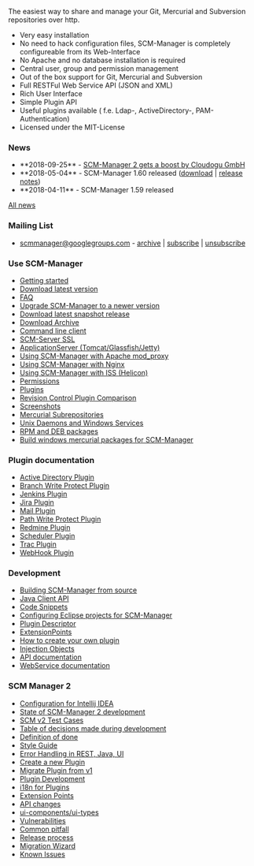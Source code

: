 The easiest way to share and manage your Git, Mercurial and Subversion
repositories over http.

-   Very easy installation
-   No need to hack configuration files, SCM-Manager is completely
    configureable from its Web-Interface
-   No Apache and no database installation is required
-   Central user, group and permission management
-   Out of the box support for Git, Mercurial and Subversion
-   Full RESTFul Web Service API (JSON and XML)
-   Rich User Interface
-   Simple Plugin API
-   Useful plugins available ( f.e. Ldap-, ActiveDirectory-,
    PAM-Authentication)
-   Licensed under the MIT-License

### News

-   \*\*2018-09-25\*\* - [SCM-Manager 2 gets a boost by Cloudogu
    GmbH](https://www.scm-manager.org/scm-manager-2/scm-manager-2-gets-a-boost-by-cloudogu-gmbh/ "wikilink")
-   \*\*2018-05-04\*\* - SCM-Manager 1.60 released
    ([download](http://www.scm-manager.org/download/ "wikilink") \|
    [release notes](release-notes.md "wikilink"))
-   \*\*2018-04-11\*\* - SCM-Manager 1.59 released

[All news](http://www.scm-manager.org/news/ "wikilink")

### Mailing List

-   <scmmanager@googlegroups.com> -
    [archive](http://groups.google.com/group/scmmanager "wikilink") \|
    [subscribe](mailto:scmmanager+subscribe@googlegroups.com "wikilink")
    \|
    [unsubscribe](mailto:scmmanager+unsubscribe@googlegroups.com "wikilink")

### Use SCM-Manager

-   [Getting started](getting-started.md "wikilink")
-   [Download latest
    version](http://www.scm-manager.org/download/ "wikilink")
-   [FAQ](faq.md "wikilink")
-   [Upgrade SCM-Manager to a newer version](upgrade.md "wikilink")
-   [Download latest snapshot
    release](download-snapshot-release.md "wikilink")
-   [Download Archive](download-archive.md "wikilink")
-   [Command line client](command-line-client.md "wikilink")
-   [SCM-Server SSL](scm-server-ssl.md "wikilink")
-   [ApplicationServer
    (Tomcat/Glassfish/Jetty)](applicationserver.md "wikilink")
-   [Using SCM-Manager with Apache
    mod\_proxy](apache/apache-mod_proxy.md "wikilink")
-   [Using SCM-Manager with Nginx](nginx.md "wikilink")
-   [Using SCM-Manager with ISS
    (Helicon)](SCM-Manager%20on%20ISS%20Helicon.md "wikilink")
-   [Permissions](Permissions.md "wikilink")
-   [Plugins](http://plugins.scm-manager.org/scm-plugin-backend/page/index.html "wikilink")
-   [Revision Control Plugin
    Comparison](rv-plugin-comparison.md "wikilink")
-   [Screenshots](http://www.scm-manager.org/screenshots/ "wikilink")
-   [Mercurial Subrepositories](subrepositories.md "wikilink")
-   [Unix Daemons and Windows Services](daemons.md "wikilink")
-   [RPM and DEB packages](RPM%20and%20DEB%20packages.md "wikilink")
-   [Build windows mercurial packages for
    SCM-Manager](https://bitbucket.org/sdorra/build-win-hg-packages "wikilink")

### Plugin documentation

-   [Active Directory Plugin](active-directory-plugin.md "wikilink")
-   [Branch Write Protect Plugin](branchwp-plugin.md "wikilink")
-   [Jenkins Plugin](jenkins-plugin.md "wikilink")
-   [Jira Plugin](jira-plugin.md "wikilink")
-   [Mail Plugin](mail-plugin.md "wikilink")
-   [Path Write Protect Plugin](pathwp-plugin.md "wikilink")
-   [Redmine Plugin](redmine-plugin.md "wikilink")
-   [Scheduler Plugin](scheduler-plugin.md "wikilink")
-   [Trac Plugin](trac-plugin.md "wikilink")
-   [WebHook Plugin](webhook-plugin.md "wikilink")

### Development

-   [Building SCM-Manager from source](build-from-source.md "wikilink")
-   [Java Client API](java-client-api.md "wikilink")
-   [Code
    Snippets](https://bitbucket.org/sdorra/scm-manager/wiki/code-snippets "wikilink")
-   [Configuring Eclipse projects for
    SCM-Manager](configure-eclipse.md "wikilink")
-   [Plugin Descriptor](plugin-descriptor.md "wikilink")
-   [ExtensionPoints](ExtensionPoints.md "wikilink")
-   [How to create your own plugin](howto-create-a-plugin.md "wikilink")
-   [Injection Objects](injectionObjects.md "wikilink")
-   [API
    documentation](http://docs.scm-manager.org/apidocs/latest/ "wikilink")
-   [WebService
    documentation](http://docs.scm-manager.org/restdocs/current/ "wikilink")

### SCM Manager 2

-   [Configuration for Intellij
    IDEA](v2/intellij-idea-configuration.md "wikilink")
-   [State of SCM-Manager 2
    development](v2/State%20of%20SCM-Manager%202%20development.md "wikilink")
-   [SCM v2 Test Cases](v2/SCMM-v2-Test-Cases.md "wikilink")
-   [Table of decisions made during
    development](v2/Decision-Table.md "wikilink")
-   [Definition of done](Definition%20of%20done.md "wikilink")
-   [Style Guide](v2/style-guide.md "wikilink")
-   [Error Handling in REST, Java, UI](v2/error-handling.md "wikilink")
-   [Create a new Plugin](v2/Create%20a%20new%20Plugin.md "wikilink")
-   [Migrate Plugin from v1](v2/Migrate%20Plugin%20from%20v1.md "wikilink")
-   [Plugin Development](v2/Plugin%20Development.md "wikilink")
-   [i18n for Plugins](v2/i18n%20for%20Plugins.md "wikilink")
-   [Extension Points](v2/Extension-Points.md "wikilink")
-   [API changes](v2/API%20changes.md "wikilink")
-   [ui-components/ui-types](v2/UI%20Additions%20or%20Changes%20to%20ui-components%20or%20ui-types.md "wikilink")
-   [Vulnerabilities](v2/vulnerabilities.md "wikilink")
-   [Common pitfall](v2/Common%20pitfall.md "wikilink")
-   [Release process](v2/Release%20process.md "wikilink")
-   [Migration Wizard](v2/Migration-Wizard.md "wikilink")
-   [Known Issues](v2/Known%20Issues.md "wikilink")
